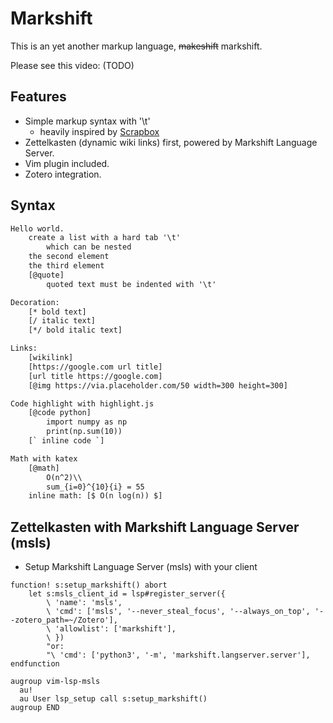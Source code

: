 # Markshift
This is an yet another markup language, <del>makeshift</del> markshift.

Please see this video: (TODO)

## Features
- Simple markup syntax with '\t'
    - heavily inspired by [Scrapbox](https://scrapbox.io)
- Zettelkasten (dynamic wiki links) first, powered by Markshift Language Server.
- Vim plugin included.
- Zotero integration.

## Syntax
```txt
Hello world.
	create a list with a hard tab '\t'
		which can be nested
	the second element
	the third element
	[@quote]
		quoted text must be indented with '\t'

Decoration:
	[* bold text]
	[/ italic text]
	[*/ bold italic text]

Links:
	[wikilink]
	[https://google.com url title]
	[url title https://google.com]
	[@img https://via.placeholder.com/50 width=300 height=300]

Code highlight with highlight.js
	[@code python]
		import numpy as np
		print(np.sum(10))
	[` inline code `]

Math with katex
	[@math]
		O(n^2)\\
		sum_{i=0}^{10}{i} = 55
	inline math: [$ O(n log(n)) $]
```

## Zettelkasten with Markshift Language Server (msls)
- Setup Markshift Language Server (msls) with your client
```vim
function! s:setup_markshift() abort
	let s:msls_client_id = lsp#register_server({
        \ 'name': 'msls',
        \ 'cmd': ['msls', '--never_steal_focus', '--always_on_top', '--zotero_path=~/Zotero'],
        \ 'allowlist': ['markshift'],
        \ })
        "or:
        "\ 'cmd': ['python3', '-m', 'markshift.langserver.server'],
endfunction

augroup vim-lsp-msls
  au!
  au User lsp_setup call s:setup_markshift()
augroup END
```
